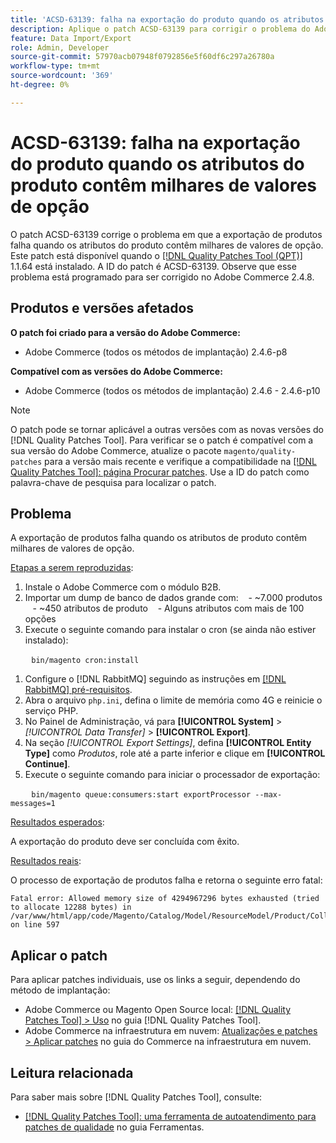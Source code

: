 ```yaml
---
title: 'ACSD-63139: falha na exportação do produto quando os atributos do produto contêm milhares de valores de opção'
description: Aplique o patch ACSD-63139 para corrigir o problema do Adobe Commerce em que a exportação de produtos falha quando os atributos do produto contêm milhares de valores de opção.
feature: Data Import/Export
role: Admin, Developer
source-git-commit: 57970acb07948f0792856e5f60df6c297a26780a
workflow-type: tm+mt
source-wordcount: '369'
ht-degree: 0%

---
```



# ACSD-63139: falha na exportação do produto quando os atributos do produto contêm milhares de valores de opção

O patch ACSD-63139 corrige o problema em que a exportação de produtos falha quando os atributos do produto contêm milhares de valores de opção. Este patch está disponível quando o [[!DNL Quality Patches Tool (QPT)]](/help/tools/quality-patches-tool/quality-patches-tool-to-self-serve-quality-patches.md) 1.1.64 está instalado. A ID do patch é ACSD-63139. Observe que esse problema está programado para ser corrigido no Adobe Commerce 2.4.8.

## Produtos e versões afetados

**O patch foi criado para a versão do Adobe Commerce:**

* Adobe Commerce (todos os métodos de implantação) 2.4.6-p8

**Compatível com as versões do Adobe Commerce:**

* Adobe Commerce (todos os métodos de implantação) 2.4.6 - 2.4.6-p10

>[!NOTE]
>
>O patch pode se tornar aplicável a outras versões com as novas versões do [!DNL Quality Patches Tool]. Para verificar se o patch é compatível com a sua versão do Adobe Commerce, atualize o pacote `magento/quality-patches` para a versão mais recente e verifique a compatibilidade na [[!DNL Quality Patches Tool]: página Procurar patches](https://experienceleague.adobe.com/tools/commerce-quality-patches/index.html?lang=pt-BR). Use a ID do patch como palavra-chave de pesquisa para localizar o patch.

## Problema

A exportação de produtos falha quando os atributos de produto contêm milhares de valores de opção.

<u>Etapas a serem reproduzidas</u>:

1. Instale o Adobe Commerce com o módulo B2B.
1. Importar um dump de banco de dados grande com:
   &#x200B;- ~7.000 produtos
   &#x200B;- ~450 atributos de produto
   &#x200B;- Alguns atributos com mais de 100 opções
1. Execute o seguinte comando para instalar o cron (se ainda não estiver instalado):

   ```
   bin/magento cron:install
   ```

1. Configure o [!DNL RabbitMQ] seguindo as instruções em [[!DNL RabbitMQ] pré-requisitos](https://experienceleague.adobe.com/pt-br/docs/commerce-operations/installation-guide/prerequisites/rabbitmq).
1. Abra o arquivo `php.ini`, defina o limite de memória como 4G e reinicie o serviço PHP.
1. No Painel de Administração, vá para **[!UICONTROL System]** > *[!UICONTROL Data Transfer]* > **[!UICONTROL Export]**.
1. Na seção *[!UICONTROL Export Settings]*, defina **[!UICONTROL Entity Type]** como *Produtos*, role até a parte inferior e clique em **[!UICONTROL Continue]**.
1. Execute o seguinte comando para iniciar o processador de exportação:

   ```
   bin/magento queue:consumers:start exportProcessor --max-messages=1
   ```

<u>Resultados esperados</u>:

A exportação do produto deve ser concluída com êxito.

<u>Resultados reais</u>:

O processo de exportação de produtos falha e retorna o seguinte erro fatal:

```
Fatal error: Allowed memory size of 4294967296 bytes exhausted (tried to allocate 12288 bytes) in /var/www/html/app/code/Magento/Catalog/Model/ResourceModel/Product/Collection.php on line 597
```

## Aplicar o patch

Para aplicar patches individuais, use os links a seguir, dependendo do método de implantação:

* Adobe Commerce ou Magento Open Source local: [[!DNL Quality Patches Tool] > Uso](/help/tools/quality-patches-tool/usage.md) no guia [!DNL Quality Patches Tool].
* Adobe Commerce na infraestrutura em nuvem: [Atualizações e patches > Aplicar patches](https://experienceleague.adobe.com/docs/commerce-cloud-service/user-guide/develop/upgrade/apply-patches.html?lang=pt-BR) no guia do Commerce na infraestrutura em nuvem.

## Leitura relacionada

Para saber mais sobre [!DNL Quality Patches Tool], consulte:

* [[!DNL Quality Patches Tool]: uma ferramenta de autoatendimento para patches de qualidade](/help/tools/quality-patches-tool/quality-patches-tool-to-self-serve-quality-patches.md) no guia Ferramentas.
